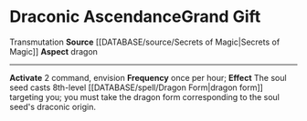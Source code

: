 ﻿---
id: '78'
item_category: Relics
name: Draconic Ascendance
rarity: Common
school: Transmutation
source: '[[DATABASE/source/Secrets of Magic|Secrets of Magic]]'
trait:
- '[[DATABASE/trait/Transmutation|Transmutation]]'
type: Relic Grand Gift

---
# Draconic Ascendance<span class="item-type">Grand Gift</span>

<span class="item-trait">Transmutation</span>
**Source** [[DATABASE/source/Secrets of Magic|Secrets of Magic]] 
**Aspect** dragon

---
**Activate** <span class="action-icon">2</span> command, envision **Frequency** once per hour; **Effect** The soul seed casts 8th-level [[DATABASE/spell/Dragon Form|dragon form]] targeting you; you must take the dragon form corresponding to the soul seed's draconic origin.